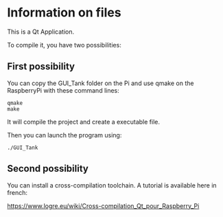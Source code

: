 # Information on files

This is a Qt Application.

To compile it, you have two possibilities:

## First possibility

You can copy the GUI_Tank folder on the Pi and use qmake on the RaspberryPi with these command lines:

    qmake
    make

It will compile the project and create a executable file.

Then you can launch the program using:
    
    ./GUI_Tank

## Second possibility

You can install a cross-compilation toolchain. A tutorial is available here in french:

https://www.logre.eu/wiki/Cross-compilation_Qt_pour_Raspberry_Pi

